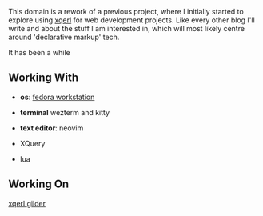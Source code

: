  <!--
 title: gmack
 layout: default_layout
-->

This domain is a rework of a previous project, where I initially started to
explore using [xqerl](https://github.com/zadean/xqerl) for web development
projects. Like every other blog I'll write and about the stuff I am interested
in, which will most likely centre around 'declarative markup' tech.

It has been a while


## Working With
 - **os**: [fedora workstation](https://getfedora.org/)
 - **terminal** wezterm and kitty
 - **text editor**: neovim

 - XQuery 
 - lua 


## Working On

[xqerl gilder](https://github.com/grantmacken/glider)




